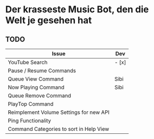 # Der krasseste Music Bot, den die Welt je gesehen hat
## TODO
| Issue                                   | Dev    |
|-----------------------------------------|--------|
| YouTube Search                          | - [x]  |
| Pause / Resume Commands                 |        |
| Queue View Command                      | Sibi   |
| Now Playing Command                     | Sibi   |
| Queue Remove Command                    |        |
| PlayTop Command                         |        |
| Reimplement Volume Settings for new API |        |
| Ping Functionality                      |        |
| Command Categories to sort in Help View |        |
